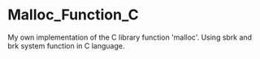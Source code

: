 # Malloc_Function_C
My own implementation of the C library function 'malloc'. Using sbrk and brk system function in C language.
